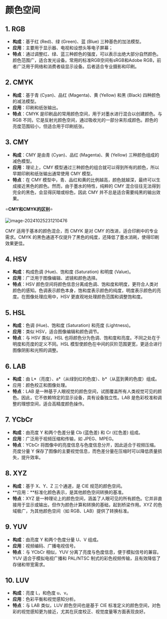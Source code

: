 # 颜色空间

## 1. RGB

- **构成**：基于红 (Red)、绿 (Green)、蓝 (Blue) 三种基色的加法模型。
- **应用**：主要用于显示器、电视和设想头等电子屏幕；
- **特点**：通过调整红、绿、蓝三种颜色的强度，可以表示出绝大部分自然颜色。颜色范围广，适合发光设备。常用的标准RGB空间有sRGB和Adobe RGB，前者广泛用于网络和消费者级显示设备。后者适合专业摄影和印刷。







## 2. CMYK

- **构成**：基于青 (Cyan)、品红 (Magenta)、黄 (Yellow) 和黑 (Black) 四种颜色的减法模型。
- **应用**：印刷和纸张输出。
- **特点**：CMYK 是印刷品的常用颜色空间，用于对墨水进行混合以创建颜色。与 RGB 不同，它是反射光颜色空间，通过吸收光的一部分来形成颜色。颜色的亮度范围较小，但适合用于印刷纸张。





## 3. CMY

- **构成**：CMY 是由青 (Cyan)、品红 (Magenta)、黄 (Yellow) 三种颜色组成的减色模型。
- **应用**：理论上，CMY 模型通过三种颜色的组合就可以得到所有的颜色，所以早期印刷和纸张输出通常使用 CMY 模型。
- **特点**：在 CMY 模型中，青、品红和黄的比例越高，颜色就越深，最终可以生成接近黑色的颜色。然而，由于墨水的特性，纯粹的 CMY 混合往往无法得到完全的黑色，会显得灰暗或棕色，因此 CMY 并不总是适合需要纯黑的输出效果。



⭐**CMY和CMYK的区别**⭐

![image-20241025231210476](F:\20241022\大学\数字图像处理\github\opencv\opencv_study\images\image-20241025231210476.png)

CMY 适用于基本的颜色混合，而 CMYK 是对 CMY 的改进，适合印刷中的专业需求。CMYK 的黑色通道不仅提升了黑色的纯度，还降低了墨水消耗，使得印刷效果更佳。







## 4. HSV

- **构成**：构成色调 (Hue)、饱和度 (Saturation) 和明度 (Value)。
- **应用**：广泛用于图像编辑、滤镜和颜色选择。
- **特点**：HSV 颜色空间将颜色信息分离成色调、饱和度和明度，更符合人类对颜色的感知。色调表示颜色本身，饱和度表示颜色的纯度，明度表示颜色的亮度。在图像处理应用中，HSV 更直观地处理颜色范围和调整饱和度。



## 5. HSL

- **构成**：色调 (Hue)、饱和度 (Saturation) 和亮度 (Lightness)。
- **应用**：类似 HSV，适合图像编辑和颜色调节。
- **特点**：与 HSV 类似，HSL 也将颜色分为色调、饱和度和亮度。不同之处在于明度和亮度的定义不同。HSL 模型使颜色在中间的灰阶范围更宽，更适合进行图像阴影和光照的调整。





## 6. LAB

- **构成**：由 L*（亮度）、a*（从绿到红的色度）、b*（从蓝到黄的色度）组成。
- 应用：颜色校正和图像处理。
- **特点**：LAB 是一种基于人眼视觉的颜色空间，试图覆盖所有人类视觉可见的颜色。因此，它不依赖特定的显示设备，具有设备独立性。LAB 是色彩校准和调整的理想空间，适合高精度颜色操作。



## 7. YCbCr

- **构成**：由亮度 Y 和两个色差分量 Cb (蓝色差) 和 Cr (红色差) 组成。
- **应用**：广泛用于视频压缩和传输，如 JPEG、MPEG。
- **特点**：YCbCr 将图像中的亮度信息与色度信息分开，因此适合于视频压缩。亮度分量 Y 保存了图像的主要视觉信息，而色差分量在压缩时可以降低质量损失，提升效率。







## 8. XYZ

- **构成**：基于 X、Y、Z 三个通道，是 CIE 规范的颜色空间。
- **应用：**标准化颜色表示，是其他颜色空间转换的基准。
- **特点**：XYZ 是一种理论上的颜色空间，涵盖了人眼可见的所有颜色。它并非直接用于显示或输出，但作为颜色计算和转换的基础，起到桥梁作用。XYZ 的色域极广，为其他颜色空间（如 RGB、LAB）提供了转换标准。







## 9. YUV

- **构成**：由亮度 Y 和两个色度分量 U、V 组成。
- **应用**：视频编码、广播电视信号。
- **特点**：与 YCbCr 相似，YUV 分离了亮度与色度信息，便于模拟信号的兼容。YUV 适合于模拟电视广播和 PAL/NTSC 制式的彩色视频传输，且有效降低了存储和带宽需求。





## 10. LUV

- **构成**：亮度 L，和色度 u、v。
- **应用**：色彩平衡和视觉感知分析。
- **特点**：与 LAB 类似，LUV 颜色空间也是基于 CIE 标准定义的颜色空间，对色彩的视觉感知更为接近，尤其在灰度校正、视觉度量等方面表现良好。


